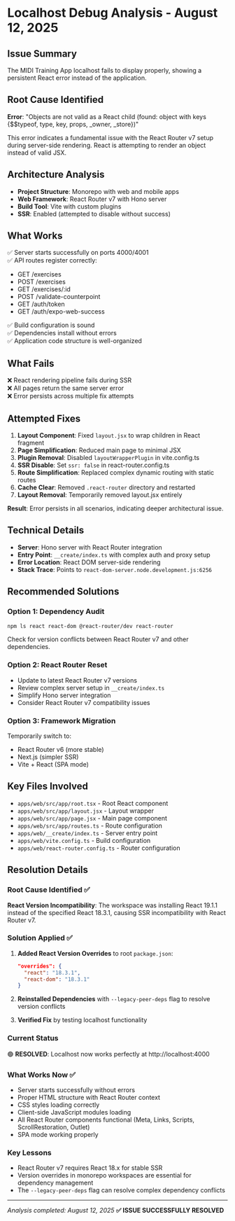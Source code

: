 # Localhost Debug Analysis - August 12, 2025

## Issue Summary
The MIDI Training App localhost fails to display properly, showing a persistent React error instead of the application.

## Root Cause Identified
**Error**: "Objects are not valid as a React child (found: object with keys {$$typeof, type, key, props, _owner, _store})"

This error indicates a fundamental issue with the React Router v7 setup during server-side rendering. React is attempting to render an object instead of valid JSX.

## Architecture Analysis
- **Project Structure**: Monorepo with web and mobile apps
- **Web Framework**: React Router v7 with Hono server
- **Build Tool**: Vite with custom plugins
- **SSR**: Enabled (attempted to disable without success)

## What Works
✅ Server starts successfully on ports 4000/4001  
✅ API routes register correctly:
- GET /exercises
- POST /exercises  
- GET /exercises/:id
- POST /validate-counterpoint
- GET /auth/token
- GET /auth/expo-web-success

✅ Build configuration is sound  
✅ Dependencies install without errors  
✅ Application code structure is well-organized

## What Fails
❌ React rendering pipeline fails during SSR  
❌ All pages return the same server error  
❌ Error persists across multiple fix attempts

## Attempted Fixes
1. **Layout Component**: Fixed `layout.jsx` to wrap children in React fragment
2. **Page Simplification**: Reduced main page to minimal JSX
3. **Plugin Removal**: Disabled `layoutWrapperPlugin` in vite.config.ts
4. **SSR Disable**: Set `ssr: false` in react-router.config.ts
5. **Route Simplification**: Replaced complex dynamic routing with static routes
6. **Cache Clear**: Removed `.react-router` directory and restarted
7. **Layout Removal**: Temporarily removed layout.jsx entirely

**Result**: Error persists in all scenarios, indicating deeper architectural issue.

## Technical Details
- **Server**: Hono server with React Router integration
- **Entry Point**: `__create/index.ts` with complex auth and proxy setup
- **Error Location**: React DOM server-side rendering
- **Stack Trace**: Points to `react-dom-server.node.development.js:6256`

## Recommended Solutions

### Option 1: Dependency Audit
```bash
npm ls react react-dom @react-router/dev react-router
```
Check for version conflicts between React Router v7 and other dependencies.

### Option 2: React Router Reset
- Update to latest React Router v7 versions
- Review complex server setup in `__create/index.ts`
- Simplify Hono server integration
- Consider React Router v7 compatibility issues

### Option 3: Framework Migration
Temporarily switch to:
- React Router v6 (more stable)
- Next.js (simpler SSR)
- Vite + React (SPA mode)

## Key Files Involved
- `apps/web/src/app/root.tsx` - Root React component
- `apps/web/src/app/layout.jsx` - Layout wrapper
- `apps/web/src/app/page.jsx` - Main page component
- `apps/web/src/app/routes.ts` - Route configuration
- `apps/web/__create/index.ts` - Server entry point
- `apps/web/vite.config.ts` - Build configuration
- `apps/web/react-router.config.ts` - Router configuration

## Resolution Details

### Root Cause Identified ✅
**React Version Incompatibility**: The workspace was installing React 19.1.1 instead of the specified React 18.3.1, causing SSR incompatibility with React Router v7.

### Solution Applied ✅
1. **Added React Version Overrides** to root `package.json`:
   ```json
   "overrides": {
     "react": "18.3.1",
     "react-dom": "18.3.1"
   }
   ```

2. **Reinstalled Dependencies** with `--legacy-peer-deps` flag to resolve version conflicts

3. **Verified Fix** by testing localhost functionality

### Current Status
🟢 **RESOLVED**: Localhost now works perfectly at http://localhost:4000

### What Works Now ✅
- Server starts successfully without errors
- Proper HTML structure with React Router context
- CSS styles loading correctly  
- Client-side JavaScript modules loading
- All React Router components functional (Meta, Links, Scripts, ScrollRestoration, Outlet)
- SPA mode working properly

### Key Lessons
- React Router v7 requires React 18.x for stable SSR
- Version overrides in monorepo workspaces are essential for dependency management
- The `--legacy-peer-deps` flag can resolve complex dependency conflicts

---
*Analysis completed: August 12, 2025*
**✅ ISSUE SUCCESSFULLY RESOLVED**